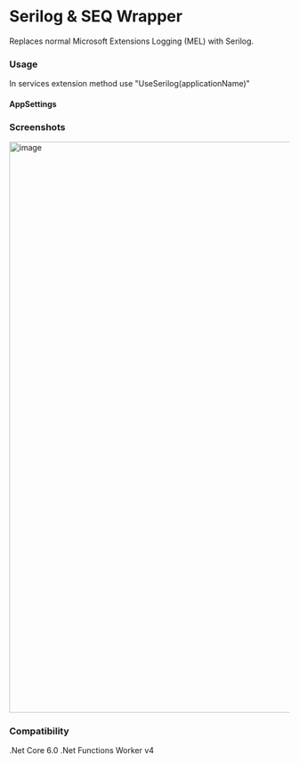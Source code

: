 # Serilog & SEQ Wrapper 

Replaces normal Microsoft Extensions Logging (MEL) with Serilog.

### Usage

In services extension method use "UseSerilog(applicationName)"

#### AppSettings

### Screenshots

<img width="1025" alt="image" src="https://user-images.githubusercontent.com/85685549/200656977-22b59237-0fd8-4edb-9ed9-68a6a4f1cad2.png">

### Compatibility 

.Net Core 6.0
.Net Functions Worker v4
